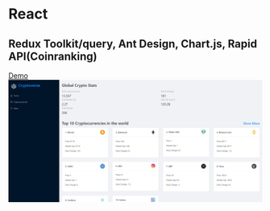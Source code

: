 # React
## Redux Toolkit/query, Ant Design, Chart.js, Rapid API(Coinranking)
[Demo](https://crypto-info-app.netlify.app/)  
![screen](/screen/screen.png)
